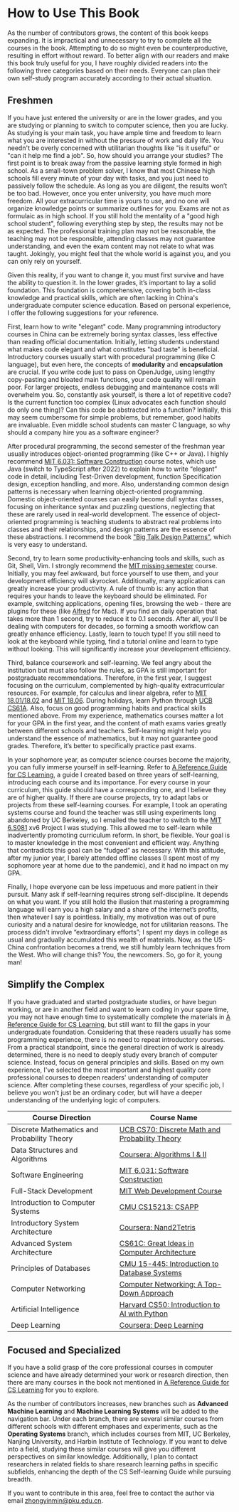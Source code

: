 # **How to Use This Book**

As the number of contributors grows, the content of this book keeps expanding. It is impractical and unnecessary to try to complete all the courses in the book. Attempting to do so might even be counterproductive, resulting in effort without reward. To better align with our readers and make this book truly useful for you, I have roughly divided readers into the following three categories based on their needs. Everyone can plan their own self-study program accurately according to their actual situation.

## **Freshmen**

If you have just entered the university or are in the lower grades, and you are studying or planning to switch to computer science, then you are lucky. As studying is your main task, you have ample time and freedom to learn what you are interested in without the pressure of work and daily life. You needn't be overly concerned with utilitarian thoughts like "is it useful" or "can it help me find a job". So, how should you arrange your studies? The first point is to break away from the passive learning style formed in high school. As a small-town problem solver, I know that most Chinese high schools fill every minute of your day with tasks, and you just need to passively follow the schedule. As long as you are diligent, the results won’t be too bad. However, once you enter university, you have much more freedom. All your extracurricular time is yours to use, and no one will organize knowledge points or summarize outlines for you. Exams are not as formulaic as in high school. If you still hold the mentality of a "good high school student", following everything step by step, the results may not be as expected. The professional training plan may not be reasonable, the teaching may not be responsible, attending classes may not guarantee understanding, and even the exam content may not relate to what was taught. Jokingly, you might feel that the whole world is against you, and you can only rely on yourself.

Given this reality, if you want to change it, you must first survive and have the ability to question it. In the lower grades, it’s important to lay a solid foundation. This foundation is comprehensive, covering both in-class knowledge and practical skills, which are often lacking in China's undergraduate computer science education. Based on personal experience, I offer the following suggestions for your reference.

First, learn how to write "elegant" code. Many programming introductory courses in China can be extremely boring syntax classes, less effective than reading official documentation. Initially, letting students understand what makes code elegant and what constitutes "bad taste" is beneficial. Introductory courses usually start with procedural programming (like C language), but even here, the concepts of **modularity** and **encapsulation** are crucial. If you write code just to pass on OpenJudge, using lengthy copy-pasting and bloated main functions, your code quality will remain poor. For larger projects, endless debugging and maintenance costs will overwhelm you. So, constantly ask yourself, is there a lot of repetitive code? Is the current function too complex (Linux advocates each function should do only one thing)? Can this code be abstracted into a function? Initially, this may seem cumbersome for simple problems, but remember, good habits are invaluable. Even middle school students can master C language, so why should a company hire you as a software engineer?

After procedural programming, the second semester of the freshman year usually introduces object-oriented programming (like C++ or Java). I highly recommend [MIT 6.031: Software Construction](software%20engineering/6031.md) course notes, which use Java (switch to TypeScript after 2022) to explain how to write “elegant” code in detail, including Test-Driven development, function Specification design, exception handling, and more. Also, understanding common design patterns is necessary when learning object-oriented programming. Domestic object-oriented courses can easily become dull syntax classes, focusing on inheritance syntax and puzzling questions, neglecting that these are rarely used in real-world development. The essence of object-oriented programming is teaching students to abstract real problems into classes and their relationships, and design patterns are the essence of these abstractions. I recommend the book ["Big Talk Design Patterns"](https://book.douban.com/subject/2334288/), which is very easy to understand.

Second, try to learn some productivity-enhancing tools and skills, such as Git, Shell, Vim. I strongly recommend the [MIT missing semester](编程入门/MIT-Missing-Semester.md) course. Initially, you may feel awkward, but force yourself to use them, and your development efficiency will skyrocket. Additionally, many applications can greatly increase your productivity. A rule of thumb is: any action that requires your hands to leave the keyboard should be eliminated. For example, switching applications, opening files, browsing the web - there are plugins for these (like [Alfred](https://www.alfredapp.com/) for Mac). If you find an daily operation that takes more than 1 second, try to reduce it to 0.1 seconds. After all, you'll be dealing with computers for decades, so forming a smooth workflow can greatly enhance efficiency. Lastly, learn to touch type! If you still need to look at the keyboard while typing, find a tutorial online and learn to type without looking. This will significantly increase your development efficiency.

Third, balance coursework and self-learning. We feel angry about the institution but must also follow the rules, as GPA is still important for postgraduate recommendations. Therefore, in the first year, I suggest focusing on the curriculum, complemented by high-quality extracurricular resources. For example, for calculus and linear algebra, refer to [MIT 18.01/18.02](mathematical%20foundation/MITmaths.md) and [MIT 18.06](mathematical%20foundation/MITLA.md). During holidays, learn Python through [UCB CS61A](./编程入门/Python/CS61A.md). Also, focus on good programming habits and practical skills mentioned above. From my experience, mathematics courses matter a lot for your GPA in the first year, and the content of math exams varies greatly between different schools and teachers. Self-learning might help you understand the essence of mathematics, but it may not guarantee good grades. Therefore, it’s better to specifically practice past exams.

In your sophomore year, as computer science courses become the majority, you can fully immerse yourself in self-learning. Refer to [A Reference Guide for CS Learning](./CS学习规划.md), a guide I created based on three years of self-learning, introducing each course and its importance. For every course in your curriculum, this guide should have a corresponding one, and I believe they are of higher quality. If there are course projects, try to adapt labs or projects from these self-learning courses. For example, I took an operating systems course and found the teacher was still using experiments long abandoned by UC Berkeley, so I emailed the teacher to switch to the [MIT 6.S081](operating%20system/MIT6.S081.md) xv6 Project I was studying. This allowed me to self-learn while inadvertently promoting curriculum reform. In short, be flexible. Your goal is to master knowledge in the most convenient and efficient way. Anything that contradicts this goal can be “fudged” as necessary. With this attitude, after my junior year, I barely attended offline classes (I spent most of my sophomore year at home due to the pandemic), and it had no impact on my GPA.

Finally, I hope everyone can be less impetuous and more patient in their pursuit. Many ask if self-learning requires strong self-discipline. It depends on what you want. If you still hold the illusion that mastering a programming language will earn you a high salary and a share of the internet’s profits, then whatever I say is pointless. Initially, my motivation was out of pure curiosity and a natural desire for knowledge, not for utilitarian reasons. The process didn't involve “extraordinary efforts”; I spent my days in college as usual and gradually accumulated this wealth of materials. Now, as the US-China confrontation becomes a trend, we still humbly learn techniques from the West. Who will change this? You, the newcomers. So, go for it, young man!

## **Simplify the Complex**

If you have graduated and started postgraduate studies, or have begun working, or are in another field and want to learn coding in your spare time, you may not have enough time to systematically complete the materials in [A Reference Guide for CS Learning](./CS学习规划.md), but still want to fill the gaps in your undergraduate foundation. Considering that these readers usually has some programming experience, there is no need to repeat introductory courses. From a practical standpoint, since the general direction of work is already determined, there is no need to deeply study every branch of computer science. Instead, focus on general principles and skills. Based on my own experience, I've selected the most important and highest quality core professional courses to deepen readers' understanding of computer science. After completing these courses, regardless of your specific job, I believe you won't just be an ordinary coder, but will have a deeper understanding of the underlying logic of computers.

| Course Direction    | Course Name                                          |
|---------------------|------------------------------------------------------|
| Discrete Mathematics and Probability Theory | [UCB CS70: Discrete Math and Probability Theory](Advanced%20Math/CS70.md) |
| Data Structures and Algorithms | [Coursera: Algorithms I & II](Data%20Structures%20and%20Algorithms/Algo.md) |
| Software Engineering | [MIT 6.031: Software Construction](software%20engineering/6031.md) |
| Full-Stack Development | [MIT Web Development Course](web%20development/mitweb.md) |
| Introduction to Computer Systems | [CMU CS15213: CSAPP](Fundamentals%20of%20computer%20systems/CSAPP.md) |
| Introductory System Architecture | [Coursera: Nand2Tetris](Computer%20Architecture/N2T.md) |
| Advanced System Architecture | [CS61C: Great Ideas in Computer Architecture](Computer%20Architecture/CS61C.md) |
| Principles of Databases | [CMU 15-445: Introduction to Database Systems](database%20system/15445.md) |
| Computer Networking | [Computer Networking: A Top-Down Approach](computer%20network/topdown.md) |
| Artificial Intelligence | [Harvard CS50: Introduction to AI with Python](artificial%20intelligence%20(AI)/CS50.md) |
| Deep Learning | [Coursera: Deep Learning](deep%20learning/CS230.md) |

## **Focused and Specialized**

If you have a solid grasp of the core professional courses in computer science and have already determined your work or research direction, then there are many courses in the book not mentioned in [A Reference Guide for CS Learning](./CS学习规划.md) for you to explore.

As the number of contributors increases, new branches such as **Advanced Machine Learning** and **Machine Learning Systems** will be added to the navigation bar. Under each branch, there are several similar courses from different schools with different emphases and experiments, such as the **Operating Systems** branch, which includes courses from MIT, UC Berkeley, Nanjing University, and Harbin Institute of Technology. If you want to delve into a field, studying these similar courses will give you different perspectives on similar knowledge. Additionally, I plan to contact researchers in related fields to share research learning paths in specific subfields, enhancing the depth of the CS Self-learning Guide while pursuing breadth.

If you want to contribute in this area, feel free to contact the author via email [zhongyinmin@pku.edu.cn](mailto:zhongyinmin@pku.edu.cn).
